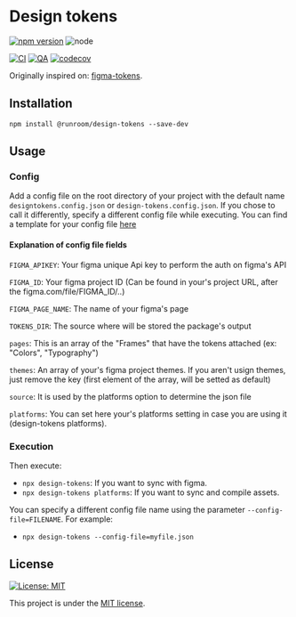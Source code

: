 # Design tokens

[![npm version](https://img.shields.io/npm/v/@runroom/design-tokens.svg)](https://www.npmjs.com/package/@runroom/design-tokens)
![node](https://img.shields.io/node/v/@runroom/design-tokens.svg)

[![CI](https://github.com/Runroom/design-tokens/actions/workflows/ci.yaml/badge.svg)](https://github.com/Runroom/design-tokens/actions/workflows/ci.yaml)
[![QA](https://github.com/Runroom/design-tokens/actions/workflows/qa.yaml/badge.svg)](https://github.com/Runroom/design-tokens/actions/workflows/qa.yaml)
[![codecov](https://codecov.io/gh/Runroom/design-tokens/branch/main/graph/badge.svg)](https://codecov.io/gh/Runroom/design-tokens)

Originally inspired on: [figma-tokens](https://github.com/klaufel/figma-tokens).

## Installation

`npm install @runroom/design-tokens --save-dev`

## Usage

### Config

Add a config file on the root directory of your project with the default name
`designtokens.config.json` or `design-tokens.config.json`. If you chose to call it differently,
specify a different config file while executing. You can find a template for your config file
[here](template.config.json)

#### Explanation of config file fields

`FIGMA_APIKEY`: Your figma unique Api key to perform the auth on figma's API

`FIGMA_ID`: Your figma project ID (Can be found in your's project URL, after the figma.com/file/FIGMA_ID/..)

`FIGMA_PAGE_NAME`: The name of your figma's page

`TOKENS_DIR`: The source where will be stored the package's output

`pages`: This is an array of the "Frames" that have the tokens attached (ex: "Colors", "Typography")

`themes`: An array of your's figma project themes. If you aren't usign themes, just remove the key (first element of the array, will be setted as default)

`source`: It is used by the platforms option to determine the json file

`platforms`: You can set here your's platforms setting in case you are using it (design-tokens platforms).

### Execution

Then execute:

- `npx design-tokens`: If you want to sync with figma.
- `npx design-tokens platforms`: If you want to sync and compile assets.

You can specify a different config file name using the parameter `--config-file=FILENAME`. For
example:

- `npx design-tokens --config-file=myfile.json`

## License

[![License: MIT](https://img.shields.io/badge/License-MIT-yellow.svg)](https://opensource.org/licenses/MIT)

This project is under the [MIT license](LICENSE).
